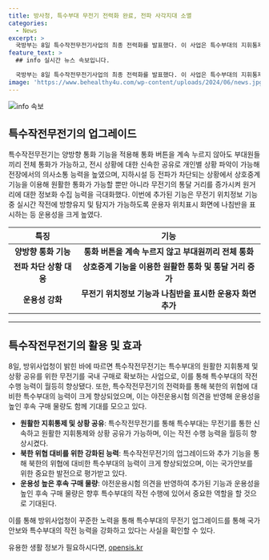 ```yaml
---
title: 방사청, 특수부대 무전기 전력화 완료, 전파 사각지대 소멸
categories:
  - News
excerpt: >
  국방부는 8일 특수작전무전기사업의 최종 전력화를 발표했다. 이 사업은 특수부대의 지휘통제와 상황 공유를 위한 양방향 통화 기능을 강화하는 데 128억 원을 투자했다. 특수작전무전기는 전파 차단 상황에서도 통화가 가능하며, 원거리 정보 수집 능력을 강화했다. 방위사업청은 이를 통해 북한의 위협에 대비한 특수부대의 능력을 향상시킬 것으로 기대하고 있다. (출처: 정책브리핑)
feature_text: >
  ## info 실시간 뉴스 속보입니다.

  국방부는 8일 특수작전무전기사업의 최종 전력화를 발표했다. 이 사업은 특수부대의 지휘통제와 상황 공유를 위한 양방향 통화 기능을 강화하는 데 128억 원을 투자했다. 특수작전무전기는 전파 차단 상황에서도 통화가 가능하며, 원거리 정보 수집 능력을 강화했다. 방위사업청은 이를 통해 북한의 위협에 대비한 특수부대의 능력을 향상시킬 것으로 기대하고 있다. (출처: 정책브리핑)
image: 'https://www.behealthy4u.com/wp-content/uploads/2024/06/news.jpg'
---
```


<p><img src="https://www.behealthy4u.com/wp-content/uploads/2024/06/news.jpg" alt="info 속보" /></p>

<h2 data-ke-size="size26">특수작전무전기의 업그레이드</h2>

<p data-ke-size="size16">특수작전무전기는 양방향 통화 기능을 적용해 통화 버튼을 계속 누르지 않아도 부대원들끼리 전체 통화가 가능하고, 전시 상황에 대한 신속한 공유로 개인별 상황 파악이 가능해 전장에서의 의사소통 능력을 높였으며, 지하시설 등 전파가 차단되는 상황에서 상호중계 기능을 이용해 원활한 통화가 가능할 뿐만 아니라 무전기의 통달 거리를 증가시켜 원거리에 대한 정보화 수집 능력을 극대화했다. 이번에 추가된 기능은 무전기 위치정보 기능 중 실시간 작전에 방향유지 및 탐지가 가능하도록 운용자 위치표시 화면에 나침반을 표시하는 등 운용성을 크게 높였다.</p>

<table>
    <thead>
        <tr>
            <th style="text-align: center;">특징</th>
            <th style="text-align: center;">기능</th>
        </tr>
    </thead>
    <tbody>
        <tr>
            <td style="text-align: center;"><b>양방향 통화 기능</b></td>
            <td style="text-align: center;"><b>통화 버튼을 계속 누르지 않고 부대원끼리 전체 통화</b></td>
        </tr>
        <tr>
            <td style="text-align: center;"><b>전파 차단 상황 대응</b></td>
            <td style="text-align: center;"><b>상호중계 기능을 이용한 원활한 통화 및 통달 거리 증가</b></td>
        </tr>
        <tr>
            <td style="text-align: center;"><b>운용성 강화</b></td>
            <td style="text-align: center;"><b>무전기 위치정보 기능과 나침반을 표시한 운용자 화면 추가</b></td>
        </tr>
    </tbody>
</table>

<hr>

<h2 data-ke-size="size26">특수작전무전기의 활용 및 효과</h2>

<p data-ke-size="size16">8일, 방위사업청이 밝힌 바에 따르면 특수작전무전기는 특수부대의 원활한 지휘통제 및 상황 공유를 위한 무전기를 국내 구매로 확보하는 사업으로, 이를 통해 특수부대의 작전 수행 능력이 월등히 향상됐다. 또한, 특수작전무전기의 전력화를 통해 북한의 위협에 대비한 특수부대의 능력이 크게 향상되었으며, 이는 야전운용시험 의견을 반영해 운용성을 높인 후속 구매 물량도 함께 기대를 모으고 있다.</p>

<ul>
    <li><b>원활한 지휘통제 및 상황 공유</b>: 특수작전무전기를 통해 특수부대는 무전기를 통한 신속하고 원활한 지휘통제와 상황 공유가 가능하며, 이는 작전 수행 능력을 월등히 향상시켰다.</li>
    <li><b>북한 위협 대비를 위한 강화된 능력</b>: 특수작전무전기의 업그레이드와 추가 기능을 통해 북한의 위협에 대비한 특수부대의 능력이 크게 향상되었으며, 이는 국가안보를 위한 중요한 발전으로 평가받고 있다.</li>
    <li><b>운용성 높은 후속 구매 물량</b>: 야전운용시험 의견을 반영하여 추가된 기능과 운용성을 높인 후속 구매 물량은 향후 특수부대의 작전 수행에 있어서 중요한 역할을 할 것으로 기대된다.</li>
</ul>

<p data-ke-size="size16">이를 통해 방위사업청이 꾸준한 노력을 통해 특수부대의 무전기 업그레이드를 통해 국가안보와 특수부대의 작전 능력을 강화하고 있다는 사실을 확인할 수 있다.</p>
유용한 생활 정보가 필요하시다면, <a href="https://opensis.kr" rel="dofollow">opensis.kr</a>


